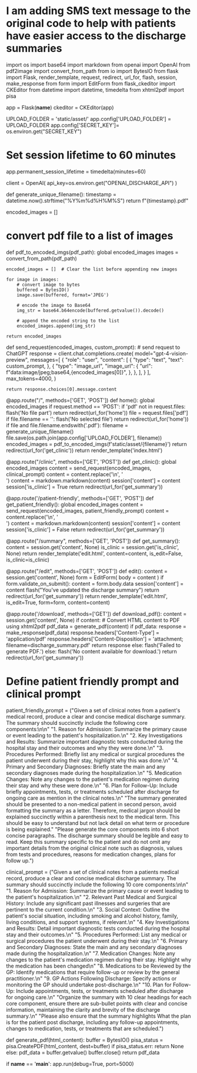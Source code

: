 # I am adding SMS text message to the original code to help with patients have easier access to the discharge summaries
import os
import base64
import markdown
from openai import OpenAI
from pdf2image import convert_from_path
from io import BytesIO
from flask import Flask, render_template, request, redirect, url_for, flash, session, make_response
from form import EditForm
from flask_ckeditor import CKEditor
from datetime import datetime, timedelta
from xhtml2pdf import pisa

app = Flask(__name__)
ckeditor = CKEditor(app)

UPLOAD_FOLDER = 'static/asset/'
app.config['UPLOAD_FOLDER'] = UPLOAD_FOLDER
app.config['SECRET_KEY']= os.environ.get("SECRET_KEY")

# Set session lifetime to 60 minutes
app.permanent_session_lifetime = timedelta(minutes=60)

client = OpenAI(
    api_key=os.environ.get("OPENAI_DISCHARGE_API")
)

def generate_unique_filename():
    timestamp = datetime.now().strftime("%Y%m%d%H%M%S")
    return f"{timestamp}.pdf"

encoded_images = []

# convert pdf file to a list of images
def pdf_to_encoded_imgs(pdf_path):
    global encoded_images
    images = convert_from_path(pdf_path)

    encoded_images = []  # Clear the list before appending new images

    for image in images:
        # convert image to bytes
        buffered = BytesIO()
        image.save(buffered, format='JPEG')

        # encode the image to Base64
        img_str = base64.b64encode(buffered.getvalue()).decode()

        # append the encoded string to the list
        encoded_images.append(img_str)

    return encoded_images

def send_request(encoded_images, custom_prompt):
    # send request to ChatGPT
    response = client.chat.completions.create(
        model="gpt-4-vision-preview",
        messages=[
            {
                "role": "user",
                "content": [
                    {
                        "type": "text",
                        "text": custom_prompt,
                    },
                    {
                        "type": "image_url",
                        "image_url": {
                            "url": f"data:image/jpeg;base64,{encoded_images[0]}",
                        },
                    },
                ],
            }
        ],
        max_tokens=4000,
    )

    return response.choices[0].message.content


@app.route("/", methods=['GET', 'POST'])
def home():
    global encoded_images
    if request.method == 'POST':
        if 'pdf' not in request.files:
            flash('No file part')
            return redirect(url_for('home'))
        file  = request.files['pdf']
        if file.filename == '':
            flash('No selected file')
            return redirect(url_for('home'))
        if file and file.filename.endswith('.pdf'):
            filename = generate_unique_filename()
            file.save(os.path.join(app.config['UPLOAD_FOLDER'], filename))
            encoded_images = pdf_to_encoded_imgs(f'static/asset/{filename}')
            return redirect(url_for('get_clinic'))
    return render_template('index.html')

@app.route("/clinic", methods=['GET', 'POST'])
def get_clinic():
    global encoded_images
    content = send_request(encoded_images, clinical_prompt)
    content = content.replace('\n', '<br>')
    content = markdown.markdown(content)
    session['content'] = content
    session['is_clinic'] = True
    return redirect(url_for('get_summary'))

@app.route('/patient-friendly', methods=['GET', 'POST'])
def get_patient_friendly():
    global encoded_images
    content = send_request(encoded_images, patient_friendly_prompt)
    content = content.replace('\n', '<br>')
    content = markdown.markdown(content)
    session['content'] = content
    session['is_clinic'] = False
    return redirect(url_for('get_summary'))

@app.route("/summary", methods=['GET', 'POST'])
def get_summary():
    content = session.get('content', None)
    is_clinic = session.get('is_clinic', None)
    return render_template('edit.html', content=content, is_edit=False, is_clinic=is_clinic)

@app.route("/edit", methods=['GET', 'POST'])
def edit():
    content = session.get('content', None)
    form = EditForm(
        body = content
    )
    if form.validate_on_submit():
        content = form.body.data
        session['content'] = content
        flash("You've updated the discharge summary")
        return redirect(url_for('get_summary'))
    return render_template('edit.html', is_edit=True, form=form, content=content)

@app.route('/download', methods=['GET'])
def download_pdf():
    content = session.get('content', None)
    if content:
        # Convert HTML content to PDF using xhtml2pdf
        pdf_data = generate_pdf(content)
        if pdf_data:
            response = make_response(pdf_data)
            response.headers['Content-Type'] = 'application/pdf'
            response.headers['Content-Disposition'] = 'attachment; filename=discharge_summary.pdf'
            return response
        else:
            flash('Failed to generate PDF.')
    else:
        flash('No content available for download.')
    return redirect(url_for('get_summary'))

# Define patient friendly prompt and clinical prompt
patient_friendly_prompt = ("Given a set of clinical notes from a patient's medical record, produce a clear and concise medical discharge summary. The summary should succinctly include the following core components:\n\n"
                        "1. Reason for Admission: Summarize the primary cause or event leading to the patient's hospitalization.\n"
                        "2. Key Investigations and Results: Summarize important diagnostic tests conducted during the hospital stay and their outcomes and why they were done.\n"
                        "3. Procedures Performed: Briefly list any medical or surgical procedures the patient underwent during their stay, highlight why this was done.\n"
                        "4. Primary and Secondary Diagnoses: Briefly state the main and any secondary diagnoses made during the hospitalization.\n"
                        "5. Medication Changes: Note any changes to the patient's medication regimen during their stay and why these were done.\n"
                        "6. Plan for Follow-Up: Include briefly appointments, tests, or treatments scheduled after discharge for ongoing care as mention in the clinical notes.\n"
                        "The summary generated should be presented to a non-medical patient in second person, avoid formatting the summary as a letter. Therefore, medical jargon should be explained succinctly within a parenthesis next to the medical term. This should be easy to understand but not lack detail on what term or procedure is being explained."
                        "Please generate the core components into 6 short concise paragraphs. The discharge summary should be legible and easy to read. Keep this summary specific to the patient and do not omit any important details from the original clinical note such as diagnosis, values from tests and procedures, reasons for medication changes, plans for follow up.")

clinical_prompt = ("Given a set of clinical notes from a patients medical record, produce a clear and concise medical discharge summary. The summary should succinctly include the following 10 core components:\n\n"
            "1. Reason for Admission: Summarize the primary cause or event leading to the patient's hospitalization.\n"
            "2. Relevant Past Medical and Surgical History: Include any significant past illnesses and surgeries that are pertinent to the current condition.\n"
            "3. Social Context: Outline the patient's social situation, including smoking and alcohol history, family, living conditions, and support systems, if relevant.\n"
            "4. Key Investigations and Results: Detail important diagnostic tests conducted during the hospital stay and their outcomes.\n"
            "5. Procedures Performed: List any medical or surgical procedures the patient underwent during their stay.\n"
            "6. Primary and Secondary Diagnoses: State the main and any secondary diagnoses made during the hospitalization.\n"
            "7. Medication Changes: Note any changes to the patient's medication regimen during their stay. Highlight why the medication has been changed\n"
            "8. Medications to be Reviewed by the GP: Identify medications that require follow-up or review by the general practitioner.\n"
            "9. GP Actions Following Discharge: Specify actions or monitoring the GP should undertake post-discharge.\n"
            "10. Plan for Follow-Up: Include appointments, tests, or treatments scheduled after discharge for ongoing care.\n"
            "Organize the summary with 10 clear headings for each core component, ensure there are sub-bullet points with clear and concise information, maintaining the clarity and brevity of the discharge summary.\n"
            "Please also ensure that the summary highlights What the plan is for the patient post discharge, including any follow-up appointments, changes to medication, tests, or treatments that are scheduled.")

def generate_pdf(html_content):
    buffer = BytesIO()
    pisa_status = pisa.CreatePDF(html_content, dest=buffer)
    if pisa_status.err:
        return None
    else:
        pdf_data = buffer.getvalue()
        buffer.close()
        return pdf_data

if __name__ == '__main__':
    app.run(debug=True, port=5000)
